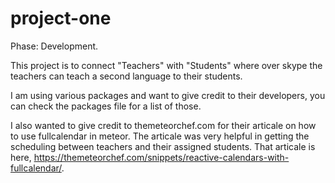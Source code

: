 # project-one
Phase: Development.

This project is to connect "Teachers" with "Students" where over skype the teachers can teach a second language to their students.

I am using various packages and want to give credit to their developers, you can check the packages file for a list of those.

I also wanted to give credit to themeteorchef.com for their articale on how to use fullcalendar in meteor. The articale was very helpful in getting the scheduling between teachers and their assigned students. 
That articale is here, https://themeteorchef.com/snippets/reactive-calendars-with-fullcalendar/.

